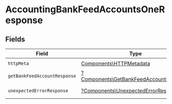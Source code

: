 # AccountingBankFeedAccountsOneResponse


## Fields

| Field                                                                                           | Type                                                                                            | Required                                                                                        | Description                                                                                     |
| ----------------------------------------------------------------------------------------------- | ----------------------------------------------------------------------------------------------- | ----------------------------------------------------------------------------------------------- | ----------------------------------------------------------------------------------------------- |
| `httpMeta`                                                                                      | [Components\HTTPMetadata](../../Models/Components/HTTPMetadata.md)                              | :heavy_check_mark:                                                                              | N/A                                                                                             |
| `getBankFeedAccountResponse`                                                                    | [?Components\GetBankFeedAccountResponse](../../Models/Components/GetBankFeedAccountResponse.md) | :heavy_minus_sign:                                                                              | Bank Feed Accounts                                                                              |
| `unexpectedErrorResponse`                                                                       | [?Components\UnexpectedErrorResponse](../../Models/Components/UnexpectedErrorResponse.md)       | :heavy_minus_sign:                                                                              | Unexpected error                                                                                |